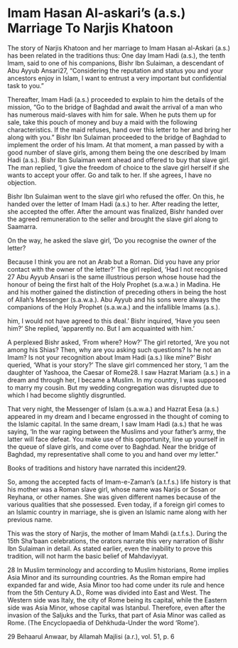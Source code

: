 Imam Hasan Al-askari’s (a.s.) Marriage To Narjis Khatoon
========================================================

The story of Narjis Khatoon and her marriage to Imam Hasan al-Askari
(a.s.) has been related in the traditions thus: One day Imam Hadi
(a.s.), the tenth Imam, said to one of his companions, Bishr Ibn
Sulaiman, a descendant of Abu Ayyub Ansari27, “Considering the
reputation and status you and your ancestors enjoy in Islam, I want to
entrust a very important but confidential task to you.”

Thereafter, Imam Hadi (a.s.) proceeded to explain to him the details of
the mission, “Go to the bridge of Baghdad and await the arrival of a man
who has numerous maid-slaves with him for sale. When he puts them up for
sale, take this pouch of money and buy a maid with the following
characteristics. If the maid refuses, hand over this letter to her and
bring her along with you.” Bishr Ibn Sulaiman proceeded to the bridge of
Baghdad to implement the order of his Imam. At that moment, a man passed
by with a good number of slave girls, among them being the one described
by Imam Hadi (a.s.). Bishr Ibn Sulaiman went ahead and offered to buy
that slave girl. The man replied, ‘I give the freedom of choice to the
slave girl herself if she wants to accept your offer. Go and talk to
her. If she agrees, I have no objection.

Bishr Ibn Sulaiman went to the slave girl who refused the offer. On
this, he handed over the letter of Imam Hadi (a.s.) to her. After
reading the letter, she accepted the offer. After the amount was
finalized, Bishr handed over the agreed remuneration to the seller and
brought the slave girl along to Saamarra.

On the way, he asked the slave girl, ‘Do you recognise the owner of the
letter?

Because I think you are not an Arab but a Roman. Did you have any prior
contact with the owner of the letter?’ The girl replied, ‘Had I not
recognised 27 Abu Ayyub Ansari is the same illustrious person whose
house had the honour of being the first halt of the Holy Prophet
(s.a.w.a.) in Madina. He and his mother gained the distinction of
preceding others in being the host of Allah’s Messenger (s.a.w.a.). Abu
Ayyub and his sons were always the companions of the Holy Prophet
(s.a.w.a.) and the infallible Imams (a.s.).

him, I would not have agreed to this deal.’ Bishr inquired, ‘Have you
seen him?’ She replied, ‘apparently no. But I am acquainted with him.’

A perplexed Bishr asked, ‘From where? How?’ The girl retorted, ‘Are you
not among his Shias? Then, why are you asking such questions? Is he not
an Imam? Is not your recognition about Imam Hadi (a.s.) like mine?’
Bishr queried, ‘What is your story?’ The slave girl commenced her story,
‘I am the daughter of Yashooa, the Caesar of Rome28. I saw Hazrat Mariam
(a.s.) in a dream and through her, I became a Muslim. In my country, I
was supposed to marry my cousin. But my wedding congregation was
disrupted due to which I had become slightly disgruntled.

That very night, the Messenger of Islam (s.a.w.a.) and Hazrat Eesa
(a.s.) appeared in my dream and I became engrossed in the thought of
coming to the Islamic capital. In the same dream, I saw Imam Hadi (a.s.)
that he was saying, ‘In the war raging between the Muslims and your
father’s army, the latter will face defeat. You make use of this
opportunity, line up yourself in the queue of slave girls, and come over
to Baghdad. Near the bridge of Baghdad, my representative shall come to
you and hand over my letter.”

Books of traditions and history have narrated this incident29.

So, among the accepted facts of Imam-e-Zaman’s (a.t.f.s.) life history
is that his mother was a Roman slave girl, whose name was Narjis or
Sosan or Reyhana, or other names. She was given different names because
of the various qualities that she possessed. Even today, if a foreign
girl comes to an Islamic country in marriage, she is given an Islamic
name along with her previous name.

This was the story of Narjis, the mother of Imam Mahdi (a.t.f.s.).
During the 15th Sha’baan celebrations, the orators narrate this very
narration of Bishr Ibn Sulaiman in detail. As stated earlier, even the
inability to prove this tradition, will not harm the basic belief of
Mahdaviyyat.

28 In Muslim terminology and according to Muslim historians, Rome
implies Asia Minor and its surrounding countries. As the Roman empire
had expanded far and wide, Asia Minor too had come under its rule and
hence from the 5th Century A.D., Rome was divided into East and West.
The Western side was Italy, the city of Rome being its capital, while
the Eastern side was Asia Minor, whose capital was Istanbul. Therefore,
even after the invasion of the Saljuks and the Turks, that part of Asia
Minor was called as Rome. (The Encyclopaedia of Dehkhuda-Under the word
‘Rome’).

29 Behaarul Anwaar, by Allamah Majlisi (a.r.), vol. 51, p. 6


